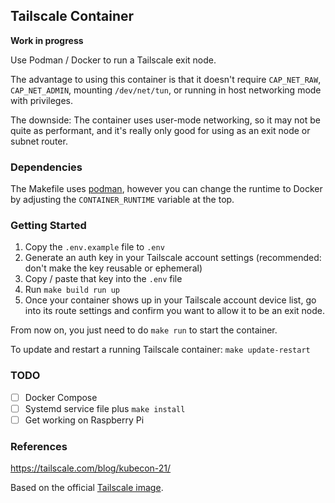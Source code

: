 ## Tailscale Container

**Work in progress**

Use Podman / Docker to run a Tailscale exit node.

The advantage to using this container is that it doesn't require `CAP_NET_RAW`, `CAP_NET_ADMIN`, mounting
`/dev/net/tun`, or running in host networking mode with privileges.

The downside: The container uses user-mode networking, so it may not be quite as performant, and it's really only good
for using as an exit node or subnet router.

### Dependencies

The Makefile uses [podman](https://podman.io/), however you can change the runtime to Docker by adjusting the
`CONTAINER_RUNTIME` variable at the top.

### Getting Started

1. Copy the `.env.example` file to `.env`
2. Generate an auth key in your Tailscale account settings (recommended: don't make the key reusable or ephemeral)
3. Copy / paste that key into the `.env` file
4. Run `make build run up`
5. Once your container shows up in your Tailscale account device list, go into its route settings and confirm you want to allow it to be an exit node.

From now on, you just need to do `make run` to start the container.

To update and restart a running Tailscale container: `make update-restart`

### TODO

* [ ] Docker Compose
* [ ] Systemd service file plus `make install`
* [ ] Get working on Raspberry Pi

### References

https://tailscale.com/blog/kubecon-21/

Based on the official [Tailscale image](https://hub.docker.com/r/tailscale/tailscale).
